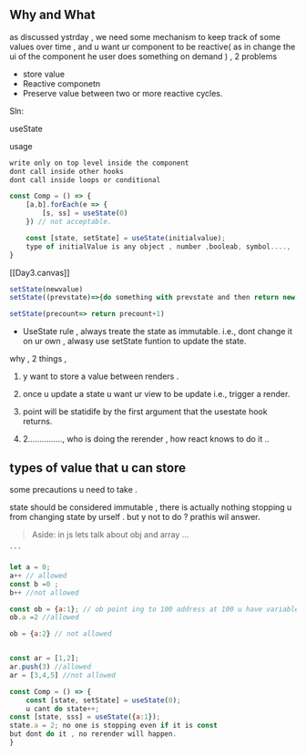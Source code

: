 ## Why and What 
as discussed ystrday , we need some mechanism to keep track of some values over time , and u want ur component to be reactive( as in change the ui of the component he user does something on demand ) , 
2 problems 
- store value 
- Reactive componetn 
- Preserve value between two or more reactive cycles.

Sln:

useState

usage 

```js
write only on top level inside the component
dont call inside other hooks 
dont call inside loops or conditional

const Comp = () => {
	[a,b].forEach(e => {
		[s, ss] = useState(0)
	}) // not acceptable.

	const [state, setState] = useState(initialvalue);
	type of initialValue is any object , number ,booleab, symbol....,
}
```

[[Day3.canvas]]

```js
setState(newvalue)
setState((prevstate)=>{do something with prevstate and then return new state})

setState(precount=> return precount+1)
```

- UseState rule , always treate the state as immutable.
i.e., dont change it on ur own , alwasy use setState funtion to update the state.

why , 
2 things , 
1. y want to store a value between renders .
2. once u update a state u want ur view to be update i.e., trigger a render.

1. point will be statidife by the first argument that the usestate hook returns.
2. 2..............., who is doing the rerender , how react knows to do it ..

## types of value that u can store

some precautions u need to take .

state should be considered immutable ,
there is actually nothing stopping u from changing state by urself . but y not to do ? prathis wil answer.

> Aside: 
> in js lets talk about obj and array ...
>
	```
```js 
let a = 0;
a++ // allowed
const b =0 ;
b++ //not allowed

const ob = {a:1}; // ob point ing to 100 address at 100 u have variable a point to 200 address which has value 1.
ob.a =2 //allowed 

ob = {a:2} // not allowed


const ar = [1,2];
ar.push(3) //allowed
ar = [3,4,5] //not allowed 

```

```js
const Comp = () => {
	const [state, setState] = useState(0);
	u cant do state++;
const [state, sss] = useState({a:1});
state.a = 2; no one is stopping even if it is const 
but dont do it , no rerender will happen.
}
```